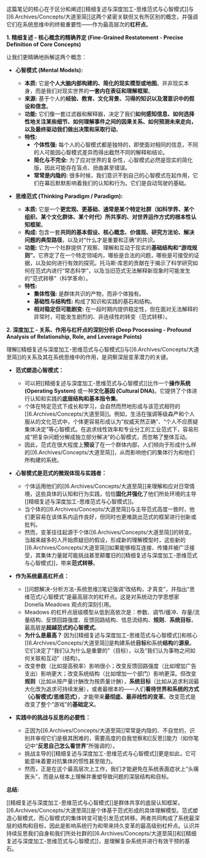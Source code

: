 这篇笔记的核心在于区分和阐述[[精细复述与深度加工-思维范式与心智模式]]与[[6.Archives/Concepts/大道至简]]这两个紧密关联但又有所区别的概念，并强调它们在系统思维中的终极重要性——作为最高层次的**杠杆点**。

**1. 精细复述 - 核心概念的精确界定 (Fine-Grained Restatement - Precise Definition of Core Concepts)**

让我们更精确地拆解这两个概念：

*   **心智模式 (Mental Models):**
    *   **本质:** 它是**个人大脑内部构建的、简化的现实模型或地图**。并非现实本身，而是我们对现实世界的**一套内在表征和理解框架**。
    *   **来源:** 基于个人的**经验、教育、文化背景、习得的知识以及潜意识中的假设和信念**。
    *   **功能:** 它们像一套过滤器和解释器，决定了我们**如何感知信息、如何选择性地关注某些细节、如何理解事件之间的因果关系、如何预测未来走向，以及最终驱动我们做出决策和采取行动**。
    *   **特性:**
        *   **个体性强:** 每个人的心智模式都是独特的，即使面对相同的信息，不同的人可能因心智模式差异而得出截然不同的解释和结论。
        *   **简化与不完全:** 为了应对世界的复杂性，心智模式必然是现实的简化版，因此可能存在盲点、扭曲甚至错误。
        *   **常常是内隐的:** 很多时候，我们意识不到自己的心智模式在起作用，它们在幕后默默影响着我们的认知和行为。它们是自动驾驶的基础。

*   **思维范式 (Thinking Paradigm / Paradigm):**
    *   **本质:** 它是一个**更宏观、更基础、通常是某个特定社群（如科学界、某个组织、某个文化群体、某个时代）所共享的、对世界运作方式的根本性认知框架**。
    *   **构成:** 包含一套**共同的基本假设、核心概念、价值观、研究方法论、解决问题的典型路径**，以及对“什么才是重要和正确”的共识。
    *   **功能:** 它为一个社群提供了观察、理解和互动于现实的**基础结构和“游戏规则”**。它界定了在一个特定领域内，哪些是合法的问题，哪些是可接受的证据，以及如何进行有效的探究。托马斯·库恩的贡献在于揭示了科学研究如何在范式内进行“常态科学”，以及当旧范式无法解释新现象时可能发生的“范式转移”（科学革命）。
    *   **特性:**
        *   **集体性强:** 是群体共识的产物，而非个体独有。
        *   **基础性与结构性:** 构成了知识和实践的基石和结构。
        *   **相对稳定但可能剧变:** 在一段时期内提供稳定性，但在面对无法解释的异常时，可能发生剧烈的、非连续性的转变（范式转移）。

**2. 深度加工 - 关系、作用与杠杆点的深刻分析 (Deep Processing - Profound Analysis of Relationship, Role, and Leverage Points)**

理解[[精细复述与深度加工-思维范式与心智模式]]与[[6.Archives/Concepts/大道至简]]的关系及其在系统思维中的作用，是洞察深层变革潜力的关键。

*   **范式塑造心智模式：**
    *   可以把[[精细复述与深度加工-思维范式与心智模式]]比作一个**操作系统 (Operating System)** 或一种**文化基因 (Cultural DNA)**。它提供了个体进行认知和实践的**底层结构和基本指令集**。
    *   个体在特定范式下成长和学习，会自然而然地形成与该范式相符的[[6.Archives/Concepts/大道至简]]。例如，生活在强调等级森严和个人服从的文化范式中，个体更容易形成认为“权威天然正确”、“个人不应质疑集体决定”等心智模式。在追求线性效率和专业分工的工业范式下，容易形成“把复杂问题分解成独立部分解决”的心智模式，而忽略了整体互动。
    *   因此，范式在很大程度上**预设**了在一个群体内部，人们倾向于形成什么样的[[6.Archives/Concepts/大道至简]]，从而影响他们的集体行为和他们所构建的系统。

*   **心智模式是范式的微观体现与实践者：**
    *   个体运用他们的[[6.Archives/Concepts/大道至简]]来理解和应对日常情境，这些具体的认知和行为实践，恰恰**固化并强化**了他们所处环境的主导[[精细复述与深度加工-思维范式与心智模式]]。
    *   当个体的[[6.Archives/Concepts/大道至简]]与主导范式高度一致时，他们更容易在该体系内运作良好，但同时也更难跳出范式的框架进行创新或批判。
    *   然而，变革往往起源于个体[[6.Archives/Concepts/大道至简]]的转变。当越来越多的人开始质疑旧的假设，形成新的理解模型时，这些新的[[6.Archives/Concepts/大道至简]]如果能够相互连接、传播并被广泛接受，其集体力量就可能挑战甚至颠覆旧的[[精细复述与深度加工-思维范式与心智模式]]，带来**范式转移**。

*   **作为系统最高杠杆点：**
    *   [[问题解决-分析方法-系统思维]]笔记强调“改结构，才真变”，并指出“思维范式/心智模式”是最高层次的杠杆点。这是对系统动力学思想家 Donella Meadows 观点的深刻引用。
    *   Meadows 的杠杆点层级模型从低到高依次是：参数、调节/缓冲、存量/流量结构、反馈回路强度、反馈回路结构、信息流结构、**规则**、**系统目标**，最高层是**超越范式的心智模式**。
    *   **为什么是最高？** 因为[[精细复述与深度加工-思维范式与心智模式]]和核心[[6.Archives/Concepts/大道至简]]是构建系统**目标**和系统**结构**的**源泉**。它们决定了“我们认为什么是重要的”（目标），以及“我们认为事物之间如何关联和互动”（结构）。
    *   改变参数（比如提高税率）影响很小；改变反馈回路强度（比如增加广告支出）影响更大；改变系统结构（比如增加一个部门）影响更深。但改变**规则**（比如从按产量计酬改为按质量计酬），**系统目标**（比如从追求利润最大化改为追求可持续发展），或者最根本的——人们**看待世界和系统的方式（心智模式/思维范式）**，才能带来**最彻底、最非线性的变革**。改变范式是改变了整个“游戏”的**基础定义**。

*   **实践中的挑战与反思的必要性：**
    *   正因为[[6.Archives/Concepts/大道至简]]常常是内隐的、不自觉的，识别并审视它们是极其困难的，需要高度的自我觉察和[[反思]]能力（如你笔记中“**反思自己怎么看世界**”所强调的）。
    *   挑战主导的[[精细复述与深度加工-思维范式与心智模式]]更是如此，它可能意味着要对抗集体的惯性甚至阻力。
    *   然而，正是在这个最高层次上工作，我们才能避免在系统表面症状上“头痛医头”，而是从根本上理解并重塑导致问题的深层结构和目标。

**总结:**

[[精细复述与深度加工-思维范式与心智模式]]是群体共享的底层认知框架，[[6.Archives/Concepts/大道至简]]是个体基于范式形成的具体理解模型。范式塑造心智模式，而心智模式的集体转变可能引发范式转移。两者共同构成了系统最深层的结构和目标，因此是影响系统行为和带来持久变革的最高级别杠杆点。认识并持续反思我们自身和我们所处社群的[[6.Archives/Concepts/大道至简]]和[[精细复述与深度加工-思维范式与心智模式]]，是理解复杂系统并进行有效干预的基石。